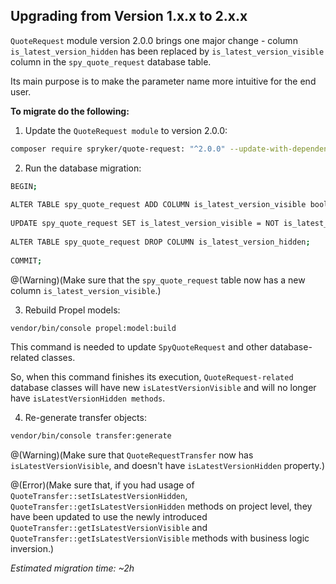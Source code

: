 ## Upgrading from Version 1.x.x to 2.x.x
`QuoteRequest` module version 2.0.0 brings one major change - column `is_latest_version_hidden` has been replaced by `is_latest_version_visible` column in the `spy_quote_request` database table.

Its main purpose is to make the parameter name more intuitive for the end user.

**To migrate do the following:**
1. Update the `QuoteRequest module` to version 2.0.0:

```bash
composer require spryker/quote-request: "^2.0.0" --update-with-dependencies
```
2. Run the database migration:

```bash
BEGIN;
 
ALTER TABLE spy_quote_request ADD COLUMN is_latest_version_visible boolean default true;
 
UPDATE spy_quote_request SET is_latest_version_visible = NOT is_latest_version_hidden;
 
ALTER TABLE spy_quote_request DROP COLUMN is_latest_version_hidden;
 
COMMIT;
```

@(Warning)(Make sure that the `spy_quote_request` table now has a new column `is_latest_version_visible`.)

3. Rebuild Propel models:

```bash
vendor/bin/console propel:model:build
```

This command is needed to update `SpyQuoteRequest` and other database-related classes.

So, when this command finishes its execution, `QuoteRequest-related` database classes will have new `isLatestVersionVisible` and will no longer have `isLatestVersionHidden methods`.

4. Re-generate transfer objects:

```bash
vendor/bin/console transfer:generate
```

@(Warning)(Make sure that `QuoteRequestTransfer` now has `isLatestVersionVisible`, and doesn't have `isLatestVersionHidden` property.)

@(Error)(Make sure that, if you had usage of `QuoteTransfer::setIsLatestVersionHidden`, `QuoteTransfer::getIsLatestVersionHidden`  methods on project level, they have been updated to use the newly introduced `QuoteTransfer::getIsLatestVersionVisible` and  `QuoteTransfer::getIsLatestVersionVisible` methods with business logic inversion.)

*Estimated migration time: ~2h*